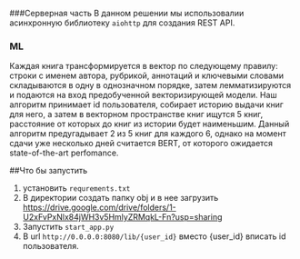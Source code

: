 ###Cерверная часть
В данном решении мы использовалии асинхронную библиотеку 
`aiohttp` для создания REST API.
### ML
Каждая книга трансформируется в вектор по следующему правилу: строки с именем автора, рубрикой, аннотаций и ключевыми словами складываются в одну в однозначном порядке, затем лемматизируются и подаются на вход предобученной векторизирующей модели. Наш алгоритм принимает id пользователя, собирает историю выдачи книг для него, а затем в векторном пространстве книг ищутся 5 книг, расстояние от которых до книг из истории будет наименьшим. Данный алгоритм предугадывает 2 из 5 книг для каждого 6, однако на момент сдачи уже несколько дней считается BERT, от которого ожидается state-of-the-art perfomance.


##Что бы запустить
1) установить `requrements.txt` 
2) В директории создать папку obj и в нее загрузить https://drive.google.com/drive/folders/1-U2xFvPxNlx84jWH3v5HmlyZRMqkL-Fn?usp=sharing
3) Запустить `start_app.py`
4) В url `http://0.0.0.0:8080/lib/{user_id}` вместо {user_id} вписать id пользователя.